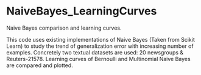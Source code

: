 # NaiveBayes_LearningCurves
Naive Bayes comparison and learning curves.

This code uses existing implementations of Naive Bayes (Taken from Scikit Learn) to study the trend of generalization error  with increasing number of examples. Concretely two textual datasets are used: 20 newsgroups & Reuters-21578. 
Learning curves of Bernoulli and Multinomial Naive Bayes are compared and plotted.
